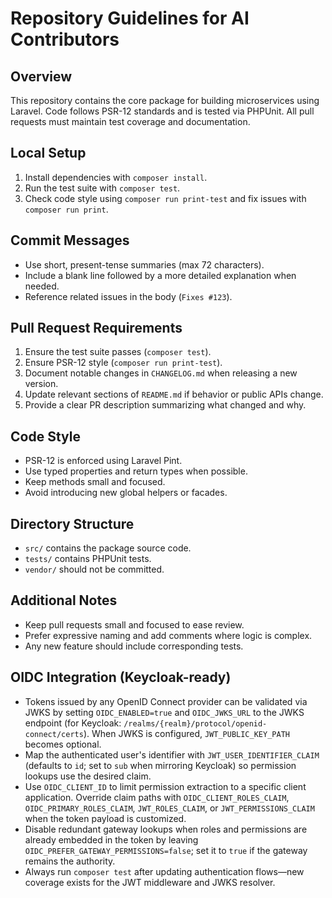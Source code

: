 # Repository Guidelines for AI Contributors

## Overview

This repository contains the core package for building microservices using Laravel. Code follows PSR-12 standards and is tested via PHPUnit. All pull requests must maintain test coverage and documentation.

## Local Setup

1. Install dependencies with `composer install`.
2. Run the test suite with `composer test`.
3. Check code style using `composer run print-test` and fix issues with `composer run print`.

## Commit Messages

- Use short, present-tense summaries (max 72 characters).
- Include a blank line followed by a more detailed explanation when needed.
- Reference related issues in the body (`Fixes #123`).

## Pull Request Requirements

1. Ensure the test suite passes (`composer test`).
2. Ensure PSR-12 style (`composer run print-test`).
3. Document notable changes in `CHANGELOG.md` when releasing a new version.
4. Update relevant sections of `README.md` if behavior or public APIs change.
5. Provide a clear PR description summarizing what changed and why.

## Code Style

- PSR-12 is enforced using Laravel Pint.
- Use typed properties and return types when possible.
- Keep methods small and focused.
- Avoid introducing new global helpers or facades.

## Directory Structure

- `src/` contains the package source code.
- `tests/` contains PHPUnit tests.
- `vendor/` should not be committed.

## Additional Notes

- Keep pull requests small and focused to ease review.
- Prefer expressive naming and add comments where logic is complex.
- Any new feature should include corresponding tests.

## OIDC Integration (Keycloak-ready)

- Tokens issued by any OpenID Connect provider can be validated via JWKS by setting `OIDC_ENABLED=true` and `OIDC_JWKS_URL` to the JWKS endpoint (for Keycloak: `/realms/{realm}/protocol/openid-connect/certs`). When JWKS is configured, `JWT_PUBLIC_KEY_PATH` becomes optional.
- Map the authenticated user's identifier with `JWT_USER_IDENTIFIER_CLAIM` (defaults to `id`; set to `sub` when mirroring Keycloak) so permission lookups use the desired claim.
- Use `OIDC_CLIENT_ID` to limit permission extraction to a specific client application. Override claim paths with `OIDC_CLIENT_ROLES_CLAIM`, `OIDC_PRIMARY_ROLES_CLAIM`, `JWT_ROLES_CLAIM`, or `JWT_PERMISSIONS_CLAIM` when the token payload is customized.
- Disable redundant gateway lookups when roles and permissions are already embedded in the token by leaving `OIDC_PREFER_GATEWAY_PERMISSIONS=false`; set it to `true` if the gateway remains the authority.
- Always run `composer test` after updating authentication flows—new coverage exists for the JWT middleware and JWKS resolver.
